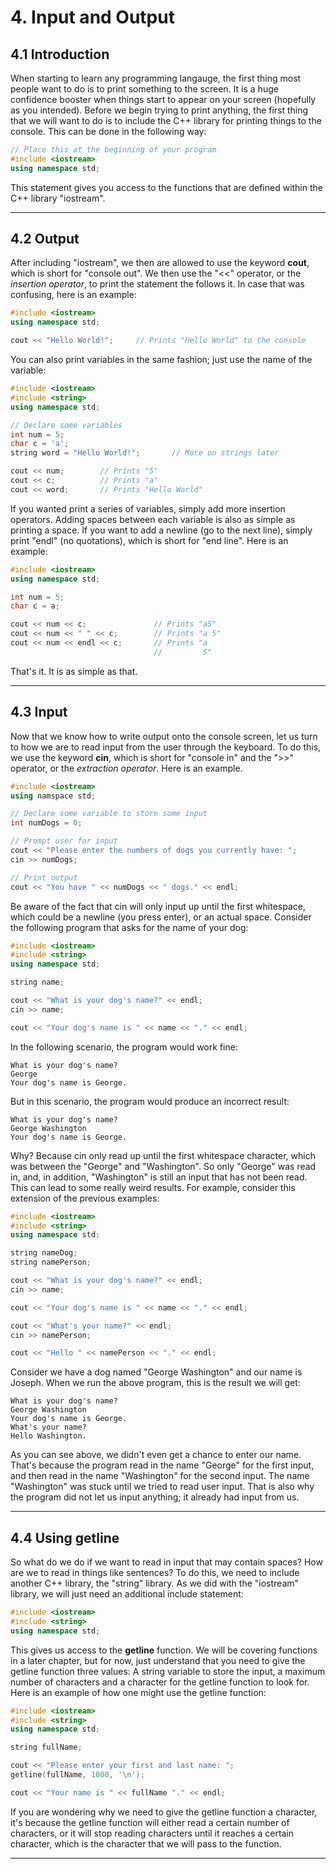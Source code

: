 # 4. Input and Output

## 4.1 Introduction

When starting to learn any programming langauge, the first thing most people want to
do is to print something to the screen. It is a huge confidence booster when things
start to appear on your screen (hopefully as you intended). Before we begin trying to 
print anything, the first thing that we will want to do is to include the C++ library
for printing things to the console. This can be done in the following way:

```C++
// Place this at the beginning of your program
#include <iostream>
using namespace std;
```

This statement gives you access to the functions that are defined within the C++ 
library "iostream". 

---

## 4.2 Output

After including "iostream", we then are allowed to use the keyword **cout**, which 
is short for "console out". We then use the "<<" operator, or the *insertion operator*,
to print the statement the follows it. In case that was confusing, here is an example:

```C++
#include <iostream>
using namespace std;

cout << "Hello World!";     // Prints "Hello World" to the console
```

You can also print variables in the same fashion; just use the name of the variable:

```C++
#include <iostream>
#include <string>
using namespace std;

// Declare some variables
int num = 5;
char c = 'a';
string word = "Hello World!";       // More on strings later

cout << num;        // Prints "5"
cout << c;          // Prints "a"
cout << word;       // Prints "Hello World"
```

If you wanted print a series of variables, simply add more insertion operators.
Adding spaces between each variable is also as simple as printing a space. If 
you want to add a newline (go to the next line), simply print "endl" (no 
quotations), which is short for "end line". Here is an example:

```C++
#include <iostream>
using namespace std;

int num = 5;
char c = a;

cout << num << c;               // Prints "a5"
cout << num << " " << c;        // Prints "a 5"
cout << num << endl << c;       // Prints "a
                                //         5"
```

That's it. It is as simple as that.

---

## 4.3 Input

Now that we know how to write output onto the console screen, let us turn to how we
are to read input from the user through the keyboard. To do this, we use the keyword 
**cin**, which is short for "console in" and the ">>" operator, or the *extraction operator*. 
Here is an example.

```C++
#include <iostream>
using namspace std;

// Declare some variable to store some input
int numDogs = 0;

// Prompt user for input
cout << "Please enter the numbers of dogs you currently have: ";
cin >> numDogs;

// Print output
cout << "You have " << numDogs << " dogs." << endl;
```

Be aware of the fact that cin will only input up until the first whitespace, which
could be a newline (you press enter), or an actual space. Consider the following 
program that asks for the name of your dog:

```C++
#include <iostream>
#include <string>
using namespace std;

string name;

cout << "What is your dog's name?" << endl;
cin >> name;

cout << "Your dog's name is " << name << "." << endl;
```

In the following scenario, the program would work fine:

```
What is your dog's name?
George
Your dog's name is George.
```

But in this scenario, the program would produce an incorrect result:

```
What is your dog's name?
George Washington
Your dog's name is George.
```

Why? Because cin only read up until the first whitespace character, which was 
between the "George" and "Washington". So only "George" was read in, and, in addition,
"Washington" is still an input that has not been read. This can lead to some really
weird results. For example, consider this extension of the previous examples:

```C++
#include <iostream>
#include <string>
using namespace std;

string nameDog;
string namePerson;

cout << "What is your dog's name?" << endl;
cin >> name;

cout << "Your dog's name is " << name << "." << endl;

cout << "What's your name?" << endl;
cin >> namePerson;

cout << "Hello " << namePerson << "." << endl;
```

Consider we have a dog named "George Washington" and our name is Joseph. When we run
the above program, this is the result we will get:

```
What is your dog's name?
George Washington
Your dog's name is George.
What's your name?
Hello Washington.
```

As you can see above, we didn't even get a chance to enter our name. That's because
the program read in the name "George" for the first input, and then read in the name
"Washington" for the second input. The name "Washington" was stuck until we tried to
read user input. That is also why the program did not let us input anything; it already
had input from us. 

---

## 4.4 Using **getline**

So what do we do if we want to read in input that may contain spaces? How are we to
read in things like sentences? To do this, we need to include another C++ library, 
the "string" library. As we did with the "iostream" library, we will just need an
additional include statement:

```C++
#include <iostream>
#include <string>
using namespace std;
```

This gives us access to the **getline** function. We will be covering functions in a
later chapter, but for now, just understand that you need to give the getline function
three values: A string variable to store the input, a maximum number of characters and
a character for the getline function to look for. Here is an example of how one might
use the getline function:

```C++
#include <iostream>
#include <string>
using namespace std;

string fullName;

cout << "Please enter your first and last name: ";
getline(fullName, 1000, '\n');

cout << "Your name is " << fullName "." << endl;
```

If you are wondering why we need to give the getline function a character,
it's because the getline function will either read a certain number of characters,
or it will stop reading characters until it reaches a certain character, which is
the character that we will pass to the function.

---
